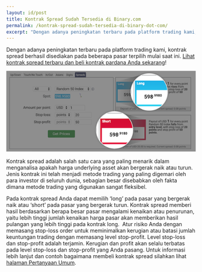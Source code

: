 ```yaml
---
layout: id/post
title: Kontrak Spread Sudah Tersedia di Binary.com
permalink: /kontrak-spread-sudah-tersedia-di-binary-dot-com/
excerpt: "Dengan adanya peningkatan terbaru pada platform trading kami, kontrak spread berhasil disediakan pada beberapa pasar terpilih mulai saat ini."  
---
```


Dengan adanya peningkatan terbaru pada platform trading kami, kontrak spread berhasil disediakan pada beberapa pasar terpilih mulai saat ini. [Lihat kontrak spread terbaru dan beli kontrak pardana Anda sekarang](https://www.binary.com/d/trade.cgi?market=random&form_name=spreads&stop_profit=50&currency=USD&underlying_symbol=R_50&stop_type=point&date_start=now&amount_per_point=1&type=SPREADU&stop_loss=20&l=ID&utm_source=social&utm_medium=blog&utm_campaign=WhatsNew)!

![](/images/spreadcontracts2.png)

Kontrak spread adalah salah satu cara yang paling menarik dalam menganalisa apakah harga underlying asset akan bergerak naik atau turun. Jenis kontrak ini telah menjadi metode trading yang paling digemari oleh para investor di seluruh dunia, sebagian besar disebabkan oleh fakta dimana metode trading yang digunakan sangat fleksibel.

Pada kontrak spread Anda dapat memilih ‘long’ pada pasar yang bergerak naik atau ‘short’ pada pasar yang bergerak turun. Kontrak spread memberi hasil berdasarkan berapa besar pasar mengalami kenaikan atau penurunan, yaitu lebih tinggi jumlah kenaikan harga pasar akan memberikan hasil pulangan yang lebih tinggi pada kontrak long. 
Atur risiko Anda dengan memasang stop-loss order untuk meminimalkan kerugian atau batasi jumlah keuntungan trading dengan memasang level stop-profit. Level stop-loss dan stop-profit adalah terjamin. Kerugian dan profit akan selalu terbatas pada level stop-loss dan stop-profit yang Anda pasang.
Untuk informasi lebih lanjut dan contoh bagaimana membeli kontrak spread silahkan lihat [halaman Pertanyaan Umum](https://binary.desk.com/customer/portal/articles/2091585-spread-trades). 